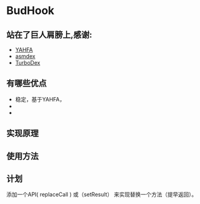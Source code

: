 # BudHook

## 站在了巨人肩膀上,感谢:
* [YAHFA](https://github.com/rk700/YAHFA)
* [asmdex](http://asm.ow2.org/doc/tutorial-asmdex.html)
* [TurboDex](https://github.com/asLody/TurboDex)

## 有哪些优点
* 稳定，基于YAHFA，
* 
* 

## 实现原理

## 使用方法

## 计划
添加一个API( replaceCall ) 或（setResult） 来实现替换一个方法（提早返回）。 



